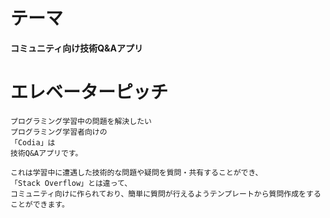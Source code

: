 # テーマ

**コミュニティ向け技術Q&Aアプリ**

# エレベーターピッチ

```
プログラミング学習中の問題を解決したい
プログラミング学習者向けの
「Codia」は
技術Q&Aアプリです。

これは学習中に遭遇した技術的な問題や疑問を質問・共有することができ、
「Stack Overflow」とは違って、
コミュニティ向けに作られており、簡単に質問が行えるようテンプレートから質問作成をすることができます。
```
